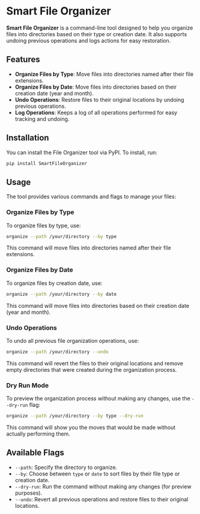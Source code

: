 # Smart File Organizer

**Smart File Organizer** is a command-line tool designed to help you organize files into directories based on their type or creation date. It also supports undoing previous operations and logs actions for easy restoration.

## Features

- **Organize Files by Type**: Move files into directories named after their file extensions.
- **Organize Files by Date**: Move files into directories based on their creation date (year and month).
- **Undo Operations**: Restore files to their original locations by undoing previous operations.
- **Log Operations**: Keeps a log of all operations performed for easy tracking and undoing.

## Installation

You can install the File Organizer tool via PyPI. To install, run:

```bash
pip install SmartFileOrganizer
```

## Usage

The tool provides various commands and flags to manage your files:

### Organize Files by Type

To organize files by type, use:

```bash
organize --path /your/directory --by type
```

This command will move files into directories named after their file extensions.

### Organize Files by Date

To organize files by creation date, use:

```bash
organize --path /your/directory --by date
```

This command will move files into directories based on their creation date (year and month).

### Undo Operations

To undo all previous file organization operations, use:

```bash
organize --path /your/directory --undo
```

This command will revert the files to their original locations and remove empty directories that were created during the organization process.

### Dry Run Mode

To preview the organization process without making any changes, use the `--dry-run` flag:

```bash
organize --path /your/directory --by type --dry-run
```

This command will show you the moves that would be made without actually performing them.

## Available Flags

- `--path`: Specify the directory to organize.
- `--by`: Choose between `type` or `date` to sort files by their file type or creation date.
- `--dry-run`: Run the command without making any changes (for preview purposes).
- `--undo`: Revert all previous operations and restore files to their original locations.
